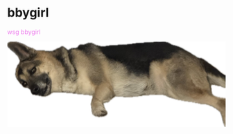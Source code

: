
# bbygirl
<html>
 <head>
 <link rel="docs/assets/img/apple-touch-icon.png" sizes="180x180" href="/apple-touch-icon.png">
<link rel="icon" type="image/png" sizes="32x32" href="/favicon-32x32.png">
<link rel="icon" type="image/png" sizes="16x16" href="/favicon-16x16.png">
<link rel="manifest" href="/site.webmanifest">
 </head>
 <body>
 <p style="color:Violet;"> wsg bbygirl </p>
<img src="docs/assets/img/Image (2).jpg" alt="Doge">
  
 </body>





</html>





 
  
